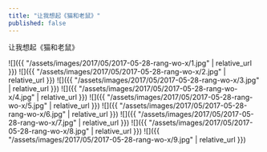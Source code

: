 ```yaml
---
title: "让我想起《猫和老鼠》"
published: false
---
```

让我想起《猫和老鼠》



![]({{ "/assets/images/2017/05/2017-05-28-rang-wo-x/1.jpg" | relative_url }})
![]({{ "/assets/images/2017/05/2017-05-28-rang-wo-x/2.jpg" | relative_url }})
![]({{ "/assets/images/2017/05/2017-05-28-rang-wo-x/3.jpg" | relative_url }})
![]({{ "/assets/images/2017/05/2017-05-28-rang-wo-x/4.jpg" | relative_url }})
![]({{ "/assets/images/2017/05/2017-05-28-rang-wo-x/5.jpg" | relative_url }})
![]({{ "/assets/images/2017/05/2017-05-28-rang-wo-x/6.jpg" | relative_url }})
![]({{ "/assets/images/2017/05/2017-05-28-rang-wo-x/7.jpg" | relative_url }})
![]({{ "/assets/images/2017/05/2017-05-28-rang-wo-x/8.jpg" | relative_url }})
![]({{ "/assets/images/2017/05/2017-05-28-rang-wo-x/9.jpg" | relative_url }})
